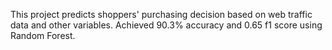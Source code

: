 This project predicts shoppers' purchasing decision based on web traffic data and other variables.
Achieved 90.3% accuracy and 0.65 f1 score using Random Forest.

